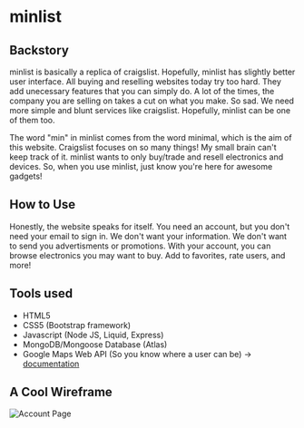 # minlist
## Backstory
minlist is basically a replica of craigslist. Hopefully, minlist has slightly better user interface. All buying and reselling websites today try too hard. They add unecessary features that you can simply do. A lot of the times, the company you are selling on takes a cut on what you make. So sad. We need more simple and blunt services like craigslist. Hopefully, minlist can be one of them too. 

The word "min" in minlist comes from the word minimal, which is the aim of this website. Craigslist focuses on so many things! My small brain can't keep track of it. minlist wants to only buy/trade and resell electronics and devices. So, when you use minlist, just know you're here for awesome gadgets!

## How to Use
Honestly, the website speaks for itself. You need an account, but you don't need your email to sign in. We don't want your information. We don't want to send you advertisments or promotions. With your account, you can browse electronics you may want to buy. Add to favorites, rate users, and more!

## Tools used
* HTML5
* CSS5 (Bootstrap framework)
* Javascript (Node JS, Liquid, Express)
* MongoDB/Mongoose Database (Atlas)
* Google Maps Web API (So you know where a user can be) -> [documentation](https://developers.google.com/maps/documentation/javascript/overview)

## A Cool Wireframe
![Account Page](https://user-images.githubusercontent.com/104126976/173100890-4b5624ae-5ffc-40ee-8378-9f95005d9fe4.jpg)
